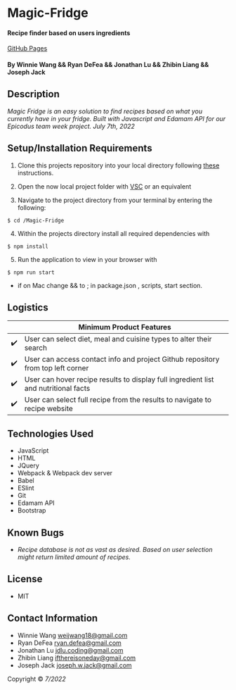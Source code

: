 # Magic-Fridge

#### Recipe finder based on users ingredients

[GitHub Pages](https://weijwang18.github.io/Magic-Fridge/)

#### By Winnie Wang && Ryan DeFea && Jonathan Lu && Zhibin Liang && Joseph Jack

## Description

_Magic Fridge is an easy solution to find recipes based on what you currently have in your fridge. Built with Javascript and Edamam API for our Epicodus team week project._
_July 7th, 2022_

## Setup/Installation Requirements

1. Clone this projects repository into your local directory following [these](https://www.linode.com/docs/development/version-control/how-to-install-git-and-clone-a-github-repository/) instructions.

2. Open the now local project folder with [VSC](https://code.visualstudio.com/Download) or an equivalent

3. Navigate to the project directory from your terminal by entering the following:

```
$ cd /Magic-Fridge
```

4. Within the projects directory install all required dependencies with

```
$ npm install
```

5. Run the application to view in your browser with

```
$ npm run start
```

- if on Mac change && to ; in package.json , scripts, start section.

## Logistics

|                    | Minimum Product Features                                                            |
| ------------------ | ----------------------------------------------------------------------------------- |
| :heavy_check_mark: | User can select diet, meal and cuisine types to alter their search                  |
| :heavy_check_mark: | User can access contact info and project Github repository from top left corner     |
| :heavy_check_mark: | User can hover recipe results to display full ingredient list and nutritional facts |
| :heavy_check_mark: | User can select full recipe from the results to navigate to recipe website          |

## Technologies Used

- JavaScript
- HTML
- JQuery
- Webpack & Webpack dev server
- Babel
- ESlint
- Git
- Edamam API
- Bootstrap

## Known Bugs

- _Recipe database is not as vast as desired. Based on user selection might return limited amount of recipes._

## License

- MIT

## Contact Information

- Winnie Wang <weijwang18@gmail.com>
- Ryan DeFea <ryan.defea@gmail.com>
- Jonathan Lu <jdlu.coding@gmail.com>
- Zhibin Liang <ifthereisoneday@gmail.com>
- Joseph Jack <joseph.w.jack@gmail.com>

Copyright &copy; _7/2022_
